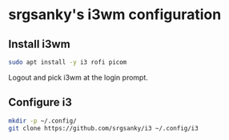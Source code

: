 # srgsanky's i3wm configuration

## Install i3wm

```bash
sudo apt install -y i3 rofi picom
```

Logout and pick i3wm at the login prompt.

## Configure i3

```bash
mkdir -p ~/.config/
git clone https://github.com/srgsanky/i3 ~/.config/i3
```

